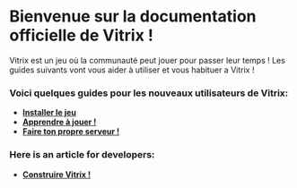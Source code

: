 # Bienvenue sur la documentation officielle de Vitrix !
Vitrix est un jeu où la communauté peut jouer pour passer leur temps ! Les guides suivants vont vous aider à utiliser et vous habituer a Vitrix !

### Voici quelques guides pour les nouveaux utilisateurs de Vitrix:
* [**Installer le jeu**](https://github.com/ShadityZ/Vitrix/blob/docs-development/docs_fr_fr/installing.md)
* [**Apprendre à jouer !**](https://github.com/ShadityZ/Vitrix/blob/docs-development/docs_fr_fr/playing.md)
* [**Faire ton propre serveur !**](https://github.com/ShadityZ/Vitrix/blob/docs-development/docs_fr_fr/setting-up-a-server.md)

### Here is an article for developers:
* [**Construire Vitrix !**](https://github.com/ShadityZ/Vitrix/blob/docs-development/docs/building.md)
